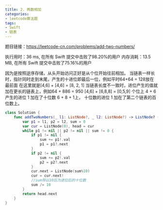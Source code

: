```yaml
---
title: 2. 两数相加
categories:
- leetcode算法题
tags:
- Swift
- 链表
---
```

题目链接：https://leetcode-cn.com/problems/add-two-numbers/

执行用时：36 ms, 在所有 Swift 提交中击败了98.20%的用户
内存消耗：13.5 MB, 在所有 Swift 提交中击败了75.16%的用户

因为是按照逆序存储，从头开始访问正好是从个位开始往前相加。
当链表一样长时，指针同时走到末尾，产生的十进位即最后一位，例如平时64+64 = 128放在最前面
在这里就是[4,6] + [4,6] = [8, 2, 1]
当链表长度不一致时，进位产生的值就加在更长的链表上，例如64 + 886 = 950
[4,6] + [6,8,8] = [0,5,9]
个位上 4 + 6 产生的进位 1 加在了十位数 6 + 8 + 1上，
十位数的进位 1 加在了第二个链表的百位数上。


``` swift
class Solution {
    func addTwoNumbers(_ l1: ListNode?, _ l2: ListNode?) -> ListNode? {
        var p1 = l1, p2 = l2, sum = 0
        var cur = ListNode(0), head = cur
        while p1 != nil || p2 != nil || sum != 0 {
            if p1 != nil {
                sum += p1!.val
                p1 = p1?.next
            }
            if p2 != nil {
                sum += p2!.val
                p2 = p2?.next
            }
            cur.next = ListNode(sum%10)
            cur = cur.next!
            //sum除以10后为进位后的十位数 
            sum /= 10
        }
        return head.next
    }
}
```